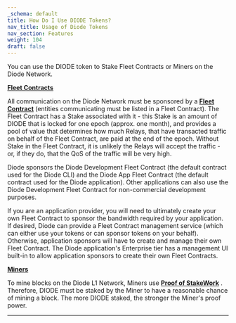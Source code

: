 ```yaml
---
_schema: default
title: How Do I Use DIODE Tokens?
nav_title: Usage of Diode Tokens
nav_section: Features
weight: 104
draft: false
---
```

You can use the DIODE token to Stake Fleet Contracts or Miners on the Diode Network.

**<u>Fleet Contracts</u>**

All communication on the Diode Network must be sponsored by a [**Fleet Contract**](https://network.docs.diode.io/docs/faq/what-is-a-fleet-contract/) (entities communicating must be listed in a Fleet Contract). The Fleet Contract has a Stake associated with it - this Stake is an amount of DIODE that is locked for one epoch (approx. one month), and provides a pool of value that determines how much Relays, that have transacted traffic on behalf of the Fleet Contract, are paid at the end of the epoch. Without Stake in the Fleet Contract, it is unlikely the Relays will accept the traffic - or, if they do, that the QoS of the traffic will be very high.

Diode sponsors the Diode Development Fleet Contract (the default contract used for the Diode CLI) and the Diode App Fleet Contract (the default contract used for the Diode application). Other applications can also use the Diode Development Fleet Contract for non-commercial development purposes.

If you are an application provider, you will need to ultimately create your own Fleet Contract to sponsor the bandwidth required by your application. If desired, Diode can provide a Fleet Contract management service (which can either use your tokens or can sponsor tokens on your behalf). Otherwise, application sponsors will have to create and manage their own Fleet Contract. The Diode application's Enterprise tier has a management UI built-in to allow application sponsors to create their own Fleet Contracts.

**<u>Miners</u>**

To mine blocks on the Diode L1 Network, Miners use <a href="https://diode.io/mining/proof-of-stakework-a-community-vision-19168/" target="_blank" rel="noopener"><strong>Proof of StakeWork</strong></a> . Therefore, DIODE must be staked by the Miner to have a reasonable chance of mining a block. The more DIODE staked, the stronger the Miner's proof power.

---

&nbsp;